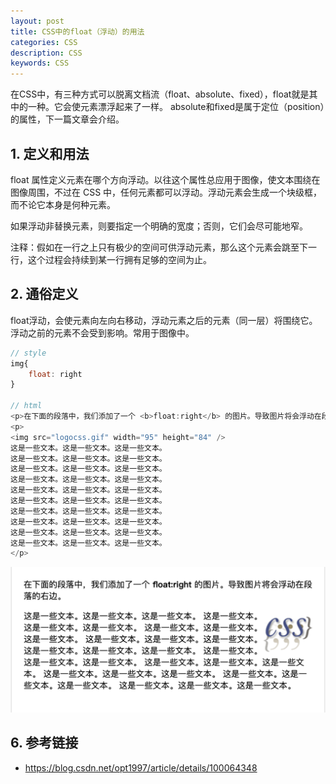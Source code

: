 ```yaml
---
layout: post
title: CSS中的float（浮动）的用法
categories: CSS
description: CSS
keywords: CSS
---
```


在CSS中，有三种方式可以脱离文档流（float、absolute、fixed），float就是其中的一种。它会使元素漂浮起来了一样。
absolute和fixed是属于定位（position）的属性，下一篇文章会介绍。

## 1. 定义和用法

float 属性定义元素在哪个方向浮动。以往这个属性总应用于图像，使文本围绕在图像周围，不过在 CSS 中，任何元素都可以浮动。浮动元素会生成一个块级框，而不论它本身是何种元素。

如果浮动非替换元素，则要指定一个明确的宽度；否则，它们会尽可能地窄。

注释：假如在一行之上只有极少的空间可供浮动元素，那么这个元素会跳至下一行，这个过程会持续到某一行拥有足够的空间为止。

## 2. 通俗定义
float浮动，会使元素向左向右移动，浮动元素之后的元素（同一层）将围绕它。浮动之前的元素不会受到影响。常用于图像中。

```javascript
// style
img{
	float: right
}

// html
<p>在下面的段落中，我们添加了一个 <b>float:right</b> 的图片。导致图片将会浮动在段落的右边。</p>
<p>
<img src="logocss.gif" width="95" height="84" />
这是一些文本。这是一些文本。这是一些文本。
这是一些文本。这是一些文本。这是一些文本。
这是一些文本。这是一些文本。这是一些文本。
这是一些文本。这是一些文本。这是一些文本。
这是一些文本。这是一些文本。这是一些文本。
这是一些文本。这是一些文本。这是一些文本。
这是一些文本。这是一些文本。这是一些文本。
这是一些文本。这是一些文本。这是一些文本。
这是一些文本。这是一些文本。这是一些文本。
这是一些文本。这是一些文本。这是一些文本。
</p>

```
![](/images/posts/css/float1.png)



## 6. 参考链接

- <https://blog.csdn.net/opt1997/article/details/100064348>